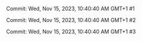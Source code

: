 Commit: Wed, Nov 15, 2023, 10:40:40 AM GMT+1 #1

Commit: Wed, Nov 15, 2023, 10:40:40 AM GMT+1 #2

Commit: Wed, Nov 15, 2023, 10:40:40 AM GMT+1 #3

